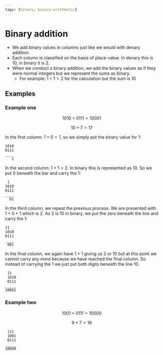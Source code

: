 ```yaml
---
tags: [binary, binary-arithmetic]
---
```


# Binary addition

- We add binary values in columns just like we would with denary addition.
- Each column is classified on the basis of place-value. In denary this is 10,
  in binary it is 2.
- When we conduct a binary addition, we add the binary values as if they were
  normal integers but we represent the sums as binary.
  - For example: $1 + 1 = 2$ for the calculation but the sum is $10$

## Examples

### Example one

$$
1010 + 0111 = 10001
$$

$$
10 + 7 = 17
$$

In the first column: $1 + 0 = 1$, so we simply put the binary value for $1$:

```
1010
0111
____
   1
```

In the second column: $1 + 1 = 2$. In binary this is represented as $10$. So we
put $0$ beneath the bar and carry the $1$:

```
 1
1010
0111
____
  01
```

In the third column, we repeat the previous process. We are presented with
$1 + 0 + 1$ which is $2$. As $2$ is $10$ in binary, we put the zero beneath the
line and carry the $1$:

```
11
1010
0111
____
 001
```

In the final column, we again have $1+1$ giving us $2$ or $10$ but at this point
we cannot carry any more because we have reached the final column. So instead of
carrying the $1$ we just put both digits beneath the line $10$.

```
 11
 1010
 0111
_____
10001
```

### Example two

$$
1001 + 0111 = 10000
$$

$$
9 + 7 = 16
$$

```
 111
 1001
 0111
_____
10000
```
